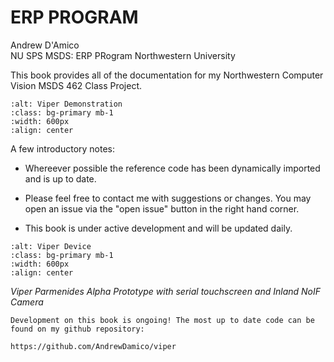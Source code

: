 # ERP PROGRAM

Andrew D'Amico  
NU SPS MSDS: ERP PRogram
Northwestern University

This book provides all of the documentation for my Northwestern Computer Vision MSDS 462 Class Project.

```{image} /docs/viper_demo.png
:alt: Viper Demonstration
:class: bg-primary mb-1
:width: 600px
:align: center
```

A few introductory notes:

* Whereever possible the reference code has been dynamically imported 
and is up to date. 

* Please feel free to contact me with suggestions or changes. You may open
an issue via the "open issue" button in the right hand corner.

* This book is under active development and will be updated daily.

```{image} viper_device.png
:alt: Viper Device
:class: bg-primary mb-1
:width: 600px
:align: center
```
*Viper Parmenides Alpha Prototype with serial touchscreen and Inland NoIF Camera*

```{note}
Development on this book is ongoing! The most up to date code can be found on my github repository:

https://github.com/AndrewDamico/viper

```
